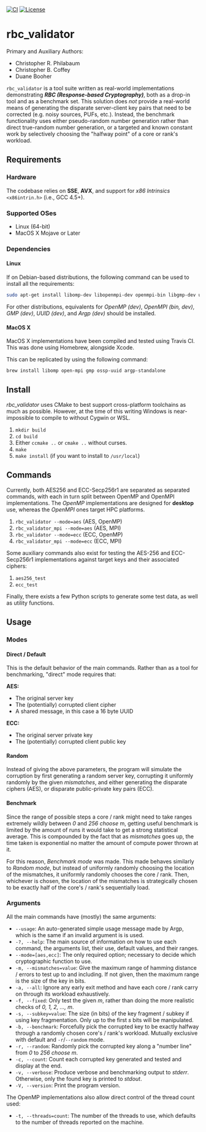 [![CI](https://github.com/GiantDarth/rbc_validator/actions/workflows/ci.yml/badge.svg)](https://github.com/GiantDarth/rbc_validator/actions/workflows/ci.yml?branch=feature-1)
[![License](https://img.shields.io/github/license/GiantDarth/rbc_validator)](https://opensource.org/licenses/Apache-2.0)

# rbc_validator

Primary and Auxiliary Authors:
* Christopher R. Philabaum  
* Christopher B. Coffey  
* Duane Booher 

`rbc_validator` is a tool suite written as real-world implementations demonstrating
***RBC (Response-based Cryptography)***, both as a drop-in tool and as a benchmark set.
This solution does _not_ provide a real-world means of generating the disparate server-client
key pairs that need to be corrected (e.g. noisy sources, PUFs, etc.). Instead, the benchmark
functionality uses either pseudo-random number generation rather than direct true-random number
generation, or a targeted and known constant work by selectively choosing the "halfway point"
of a core or rank's workload.

## Requirements

### Hardware

The codebase relies on **SSE**, **AVX**, and support for _x86 Intrinsics_ `<x86intrin.h>`
(i.e., GCC 4.5+).

### Supported OSes

* Linux (64-bit)
* MacOS X Mojave or Later

### Dependencies

#### Linux

If on Debian-based distributions, the following command can be used to install all the requirements:
```bash
sudo apt-get install libomp-dev libopenmpi-dev openmpi-bin libgmp-dev uuid-dev
```

For other distributions, equivalents for _OpenMP (dev)_, _OpenMPI (bin, dev)_, _GMP (dev)_, _UUID (dev)_,
and _Argp (dev)_ should be installed.

#### MacOS X

MacOS X implementations have been compiled and tested using Travis CI. This was done using Homebrew,
alongside Xcode.

This can be replicated by using the following command:
```zsh
brew install libomp open-mpi gmp ossp-uuid argp-standalone
```

## Install

_rbc_validator_ uses CMake to best support cross-platform toolchains as much as possible.
However, at the time of this writing Windows is near-impossible to compile to without Cygwin or WSL.

1. `mkdir build`
2. `cd build`
3. Either `ccmake ..` or `cmake ..` without curses.
4. `make`
5. `make install` (if you want to install to `/usr/local`)

## Commands

Currently, both AES256 and ECC-Secp256r1 are separated as separated commands, with each in turn split
between OpenMP and OpenMPI implementations. The _OpenMP_ implementations are designed for **desktop**
use, whereas the _OpenMPI_ ones target HPC platforms.

1. `rbc_validator --mode=aes` (AES, OpenMP)
2. `rbc_validator_mpi --mode=aes` (AES, MPI)
3. `rbc_validator --mode=ecc` (ECC, OpenMP)
4. `rbc_validator_mpi --mode=ecc` (ECC, MPI)

Some auxiliary commands also exist for testing the AES-256 and ECC-Secp256r1 implementations against
target keys and their associated ciphers:

1. `aes256_test`
2. `ecc_test`

Finally, there exists a few Python scripts to generate some test data, as well as utility
functions.

## Usage

### Modes

#### Direct / Default

This is the default behavior of the main commands. Rather than as a tool for benchmarking,
"direct" mode requires that:

**AES:**
* The original server key
* The (potentially) corrupted client cipher
* A shared message, in this case a 16 byte UUID

**ECC:**
* The original server private key
* The (potentially) corrupted client public key

#### Random

Instead of giving the above parameters, the program will simulate the corruption by first 
generating a random server key, corrupting it uniformly randomly by the given _mismatches_,
and either generating the disparate ciphers (AES), or disparate public-private key pairs (ECC).

#### Benchmark

Since the range of possible steps a core / rank might need to take ranges extremely wildly
between _0_ and _256 choose_ m, getting useful benchmark is limited by the amount of runs
it would take to get a strong statistical average. This is compounded by the fact that as
_mismatches_ goes up, the time taken is exponential no matter the amount of compute power
thrown at it.

For this reason, _Benchmark mode_ was made. This made behaves similarly to _Random mode_,
but instead of uniformly randomly choosing the location of the mismatches, it uniformly
randomly chooses the core / rank. Then, whichever is chosen, the location of the mismatches
is strategically chosen to be exactly half of the core's / rank's sequentially load.

### Arguments

All the main commands have (mostly) the same arguments:

* `--usage`: An auto-generated simple usage message made by Argp, which is the same if an
invalid argument is is used.
* `-?, --help`: The main source of information on how to use each command, the arguments list,
their use, default values, and their ranges.
* `--mode=[aes,ecc]`: The only required option; necessary to decide which cryptographic function to use.
* `-m, --mismatches=value`: Give the maximum range of hamming distance / errors to test up to
and including. If not given, then the maximum range is the size of the key in bits.
* `-a, --all`: Ignore any early exit method and have each core / rank carry on through its
workload exhaustively.
* `-f, --fixed`: Only test the given _m_, rather than doing the more realistic checks of
_0, 1, 2, ..., m_.
* `-s, --subkey=value`: The size (in bits) of the key fragment / subkey if using key
fragmentation. Only up to the first _s_ bits will be manipulated.
* `-b, --benchmark`: Forcefully pick the corrupted key to be exactly halfway through a
randomly chosen core's / rank's workload. Mutually exclusive with default and `-r`/`--random`
mode.
* `-r, --random`: Randomly pick the corrupted key along a "number line" from _0_ to
_256 choose m_.
* `-c, --count`: Count each corrupted key generated and tested and display at the end.
* `-v, --verbose`: Produce verbose and benchmarking output to _stderr_. Otherwise, only the
found key is printed to _stdout_.
* `-V, --version`: Print the program version.

The OpenMP implementations also allow direct control of the thread count used:

* `-t, --threads=count`: The number of the threads to use, which defaults to the number of
threads reported on the machine.
